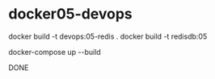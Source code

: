 # docker05-devops
docker build -t devops:05-redis .
docker build -t redisdb:05

docker-compose up --build

DONE
